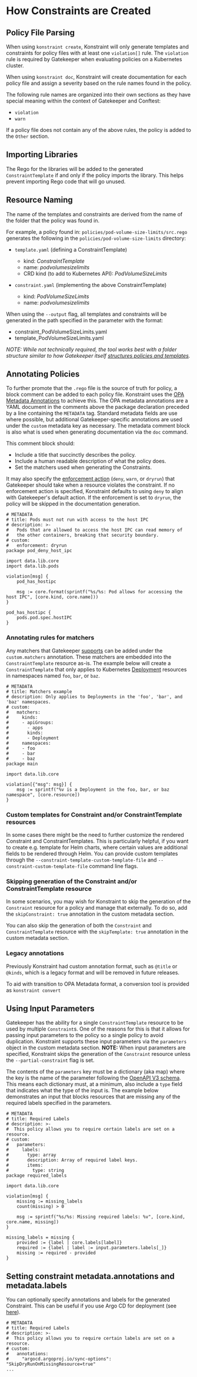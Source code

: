 # How Constraints are Created

## Policy File Parsing

When using `konstraint create`, Konstraint will only generate templates and constraints for policy files with at least one `violation[]` rule. The `violation` rule is required by Gatekeeper when evaluating policies on a Kubernetes cluster.

When using `konstraint doc`, Konstraint will create documentation for each policy file and assign a severity based on the rule names found in the policy.

The following rule names are organized into their own sections as they have special meaning within the context of Gatekeeper and Conftest:

- `violation`
- `warn`

If a policy file does not contain any of the above rules, the policy is added to the `Other` section.

## Importing Libraries

The Rego for the libraries will be added to the generated `ConstraintTemplate` if and only if the policy imports the library. This helps prevent importing Rego code that will go unused.

## Resource Naming

The name of the templates and constraints are derived from the name of the folder that the policy was found in.

For example, a policy found in: `policies/pod-volume-size-limits/src.rego` generates the following in the `policies/pod-volume-size-limits` directory:

- `template.yaml` (defining a ConstraintTemplate)
  - kind: _ConstraintTemplate_
  - name: _podvolumesizelimits_
  - CRD kind (to add to Kubernetes API): _PodVolumeSizeLimits_

- `constraint.yaml` (implementing the above ConstraintTemplate)
  - kind: _PodVolumeSizeLimits_
  - name: _podvolumesizelimits_

When using the `--output` flag, all templates and constraints will be generated in the path specified in the parameter with the format:

- constraint_PodVolumeSizeLimits.yaml
- template_PodVolumeSizeLimits.yaml

_NOTE: While not technically required, the tool works best with a folder structure similar to how Gatekeeper itself [structures policies and templates](https://github.com/open-policy-agent/gatekeeper-library/tree/master/library)._

## Annotating Policies

To further promote that the `.rego` file is the source of truth for policy, a block comment can be added to each policy file. Konstraint uses the [OPA Metadata Annotations](https://www.openpolicyagent.org/docs/latest/policy-language/#annotations) to achieve this. The OPA metadata annotations are a YAML document in the comments above the package declaration preceded by a line containing the `METADATA` tag. Standard metadata fields are use where possible, but additional Gatekeeper-specific annotations are used under the `custom` metadata key as necessary. The metadata comment block is also what is used when generating documentation via the `doc` command.

This comment block should:

- Include a title that succinctly describes the policy.
- Include a human readable description of what the policy does.
- Set the matchers used when generating the Constraints.

It may also specify the [enforcement action](https://open-policy-agent.github.io/gatekeeper/website/docs/howto/#the-enforcementaction-field) (`deny`, `warn`, or `dryrun`) that Gatekeeper should take when a resource violates the constraint. If no enforcement action is specified, Konstraint defaults to using `deny` to align with Gatekeeper's default action. If the enforcement is set to `dryrun`, the policy will be skipped in the documentation generation.

```rego
# METADATA
# title: Pods must not run with access to the host IPC
# description: >-
#   Pods that are allowed to access the host IPC can read memory of
#   the other containers, breaking that security boundary.
# custom:
#   enforcement: dryrun
package pod_deny_host_ipc

import data.lib.core
import data.lib.pods

violation[msg] {
    pod_has_hostipc

    msg := core.format(sprintf("%s/%s: Pod allows for accessing the host IPC", [core.kind, core.name]))
}

pod_has_hostipc {
    pods.pod.spec.hostIPC
}
```

### Annotating rules for matchers

Any matchers that Gatekeeper [supports](https://open-policy-agent.github.io/gatekeeper/website/docs/howto/#the-match-field) can be added under the `custom.matchers` annotation. These matchers are embedded into the `ConstraintTemplate` resource as-is. The example below will create a `ConstraintTemplate` that only applies to Kubernetes [Deployment](https://kubernetes.io/docs/concepts/workloads/controllers/deployment/) resources in namespaces named `foo`, `bar`, or `baz`.

```rego
# METADATA
# title: Matchers example
# description: Only applies to Deployments in the 'foo', 'bar', and 'baz' namespaces.
# custom:
#   matchers:
#     kinds:
#     - apiGroups:
#       - apps
#       kinds:
#       - Deployment
#     namespaces:
#     - foo
#     - bar
#     - baz
package main

import data.lib.core

violation[{"msg": msg}] {
    msg := sprintf("%v is a Deployment in the foo, bar, or baz namespace", [core.resource])
}
```

### Custom templates for Constraint and/or ConstraintTemplate resources

In some cases there might be the need to further customize the rendered Constraint and ConstraintTemplates. This is particularly helpful, if you want to create e.g. template for Helm charts, where certain values are additional fields to be rendered through Helm. 
You can provide custom templates through the `--constraint-template-custom-template-file` and `--constraint-custom-template-file` command line flags. 


### Skipping generation of the Constraint and/or ConstraintTemplate resource

In some scenarios, you may wish for Konstraint to skip the generation of the `Constraint` resource for a policy and manage that externally. To do so, add the `skipConstraint: true` annotation in the custom metadata section.

You can also skip the generation of both the `Constraint` and `ConstraintTemplate` resource with the `skipTemplate: true` annotation
in the custom metadata section.

### Legacy annotations

Previously Konstraint had custom annotation format, such as `@title` or `@kinds`, which is a legacy format and will be removed in future releases.

To aid with transition to OPA Metadata format, a conversion tool is provided as `konstraint convert`

## Using Input Parameters

Gatekeeper has the ability for a single `ConstraintTemplate` resource to be used by multiple `Constraint`s. One of the reasons for this is that it allows for passing input parameters to the policy so a single policy to avoid duplication. Konstraint supports these input parameters via the `parameters` object in the custom metadata section. **NOTE:** When input parameters are specified, Konstraint skips the generation of the `Constraint` resource unless the `--partial-constraint` flag is set.

The contents of the `parameters` key must be a dictionary (aka map) where the key is the name of the parameter following the [OpenAPI V3 schema](https://swagger.io/specification/). This means each dictionary must, at a minimum, also include a `type` field that indicates what the type of the input is. The example below demonstrates an input that blocks resources that are missing any of the required labels specified in the parameters.

```rego
# METADATA
# title: Required Labels
# description: >-
#  This policy allows you to require certain labels are set on a resource.
# custom:
#   parameters:
#     labels:
#       type: array
#       description: Array of required label keys.
#       items:
#         type: string
package required_labels

import data.lib.core

violation[msg] {
    missing := missing_labels
    count(missing) > 0

    msg := sprintf("%s/%s: Missing required labels: %v", [core.kind, core.name, missing])
}

missing_labels = missing {
    provided := {label | core.labels[label]}
    required := {label | label := input.parameters.labels[_]}
    missing := required - provided
}
```

## Setting constraint metadata.annotations and metadata.labels

You can optionally specify annotations and labels for the generated Constraint. This can be useful if you use Argo CD for deployment (see [here](https://argo-cd.readthedocs.io/en/stable/user-guide/sync-options/#skip-dry-run-for-new-custom-resources-types)).

```rego
# METADATA
# title: Required Labels
# description: >-
#  This policy allows you to require certain labels are set on a resource.
# custom:
#   annotations:
#     "argocd.argoproj.io/sync-options": "SkipDryRunOnMissingResource=true"
...
```
